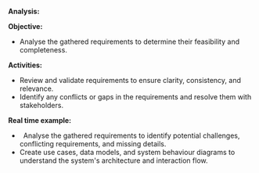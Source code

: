 ﻿**Analysis:**

**Objective:** 

- Analyse the gathered requirements to determine their feasibility and completeness.

**Activities:**

- Review and validate requirements to ensure clarity, consistency, and relevance.
- Identify any conflicts or gaps in the requirements and resolve them with stakeholders.

**Real time example:**

- ` `Analyse the gathered requirements to identify potential challenges, conflicting requirements, and missing details.
- Create use cases, data models, and system behaviour diagrams to understand the system's architecture and interaction flow.


